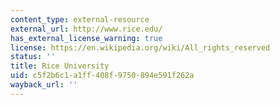 ```yaml
---
content_type: external-resource
external_url: http://www.rice.edu/
has_external_license_warning: true
license: https://en.wikipedia.org/wiki/All_rights_reserved
status: ''
title: Rice University
uid: c5f2b6c1-a1ff-408f-9750-894e591f262a
wayback_url: ''
---
```

